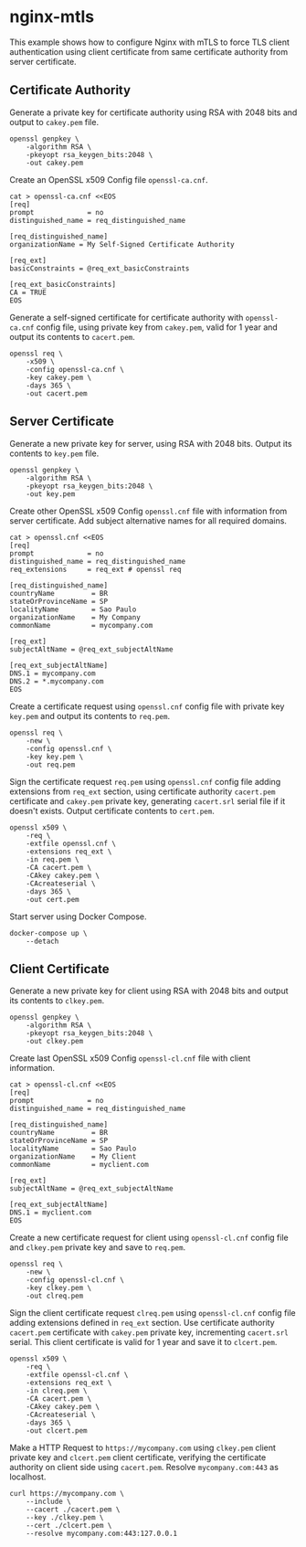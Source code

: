 # nginx-mtls

This example shows how to configure Nginx with mTLS to force TLS client
authentication using client certificate from same certificate authority from
server certificate.

## Certificate Authority

Generate a private key for certificate authority using RSA with 2048 bits and
output to `cakey.pem` file.

```
openssl genpkey \
    -algorithm RSA \
    -pkeyopt rsa_keygen_bits:2048 \
    -out cakey.pem
```

Create an OpenSSL x509 Config file `openssl-ca.cnf`.

```
cat > openssl-ca.cnf <<EOS
[req]
prompt             = no
distinguished_name = req_distinguished_name

[req_distinguished_name]
organizationName = My Self-Signed Certificate Authority

[req_ext]
basicConstraints = @req_ext_basicConstraints

[req_ext_basicConstraints]
CA = TRUE
EOS
```

Generate a self-signed certificate for certificate authority with
`openssl-ca.cnf` config file, using private key from `cakey.pem`, valid for 1
year and output its contents to `cacert.pem`.

```
openssl req \
    -x509 \
    -config openssl-ca.cnf \
    -key cakey.pem \
    -days 365 \
    -out cacert.pem
```

## Server Certificate

Generate a new private key for server, using RSA with 2048 bits. Output its
contents to `key.pem` file.

```
openssl genpkey \
    -algorithm RSA \
    -pkeyopt rsa_keygen_bits:2048 \
    -out key.pem
```

Create other OpenSSL x509 Config `openssl.cnf` file with information from server
certificate. Add subject alternative names for all required domains.

```
cat > openssl.cnf <<EOS
[req]
prompt             = no
distinguished_name = req_distinguished_name
req_extensions     = req_ext # openssl req

[req_distinguished_name]
countryName         = BR
stateOrProvinceName = SP
localityName        = Sao Paulo
organizationName    = My Company
commonName          = mycompany.com

[req_ext]
subjectAltName = @req_ext_subjectAltName

[req_ext_subjectAltName]
DNS.1 = mycompany.com
DNS.2 = *.mycompany.com
EOS
```

Create a certificate request using `openssl.cnf` config file with private key
`key.pem` and output its contents to `req.pem`.

```
openssl req \
    -new \
    -config openssl.cnf \
    -key key.pem \
    -out req.pem
```

Sign the certificate request `req.pem` using `openssl.cnf` config file adding
extensions from `req_ext` section, using certificate authority `cacert.pem`
certificate and `cakey.pem` private key, generating `cacert.srl` serial file if
it doesn't exists. Output certificate contents to `cert.pem`.

```
openssl x509 \
    -req \
    -extfile openssl.cnf \
    -extensions req_ext \
    -in req.pem \
    -CA cacert.pem \
    -CAkey cakey.pem \
    -CAcreateserial \
    -days 365 \
    -out cert.pem
```

Start server using Docker Compose.

```
docker-compose up \
    --detach
```

## Client Certificate

Generate a new private key for client using RSA with 2048 bits and output its
contents to `clkey.pem`.

```
openssl genpkey \
    -algorithm RSA \
    -pkeyopt rsa_keygen_bits:2048 \
    -out clkey.pem
```

Create last OpenSSL x509 Config `openssl-cl.cnf` file with client information.

```
cat > openssl-cl.cnf <<EOS
[req]
prompt             = no
distinguished_name = req_distinguished_name

[req_distinguished_name]
countryName         = BR
stateOrProvinceName = SP
localityName        = Sao Paulo
organizationName    = My Client
commonName          = myclient.com

[req_ext]
subjectAltName = @req_ext_subjectAltName

[req_ext_subjectAltName]
DNS.1 = myclient.com
EOS
```

Create a new certificate request for client using `openssl-cl.cnf` config file
and `clkey.pem` private key and save to `req.pem`.

```
openssl req \
    -new \
    -config openssl-cl.cnf \
    -key clkey.pem \
    -out clreq.pem
```

Sign the client certificate request `clreq.pem` using `openssl-cl.cnf` config
file adding extensions defined in `req_ext` section. Use certificate authority
`cacert.pem` certificate with `cakey.pem` private key, incrementing `cacert.srl`
serial. This client certificate is valid for 1 year and save it to `clcert.pem`.

```
openssl x509 \
    -req \
    -extfile openssl-cl.cnf \
    -extensions req_ext \
    -in clreq.pem \
    -CA cacert.pem \
    -CAkey cakey.pem \
    -CAcreateserial \
    -days 365 \
    -out clcert.pem
```

Make a HTTP Request to `https://mycompany.com` using `clkey.pem` client private
key and `clcert.pem` client certificate, verifying the certificate authority on
client side using `cacert.pem`. Resolve `mycompany.com:443` as localhost.

```
curl https://mycompany.com \
    --include \
    --cacert ./cacert.pem \
    --key ./clkey.pem \
    --cert ./clcert.pem \
    --resolve mycompany.com:443:127.0.0.1
```
